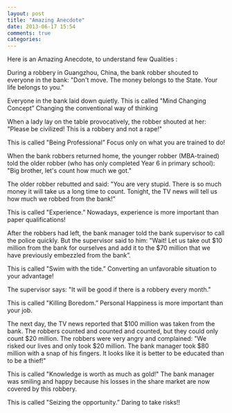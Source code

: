 ```yaml
---
layout: post
title: "Amazing Anecdote"
date: 2013-06-17 15:54
comments: true
categories: 
---
```

Here is an Amazing Anecdote, to understand few Qualities :

During a robbery in Guangzhou, China, the bank robber shouted to everyone in the bank: "Don't move. The money belongs to the State. Your life belongs to you."

Everyone in the bank laid down quietly. This is called "Mind Changing Concept” Changing the conventional way of thinking

When a lady lay on the table provocatively, the robber shouted at her: "Please be civilized! This is a robbery and not a rape!"

This is called "Being Professional” Focus only on what you are trained to do!

When the bank robbers returned home, the younger robber (MBA-trained) told the older robber (who has only completed Year 6 in primary school): "Big brother, let's count how much we got."

The older robber rebutted and said: "You are very stupid. There is so much money it will take us a long time to count. Tonight, the TV news will tell us how much we robbed from the bank!"

This is called "Experience.” Nowadays, experience is more important than paper qualifications!

After the robbers had left, the bank manager told the bank supervisor to call the police quickly. But the supervisor said to him: "Wait! Let us take out $10 million from the bank for ourselves and add it to the $70 million
that we have previously embezzled from the bank”.

This is called "Swim with the tide.” Converting an unfavorable situation to your advantage!

The supervisor says: "It will be good if there is a robbery every month."

This is called "Killing Boredom.” Personal Happiness is more important than your job.

The next day, the TV news reported that $100 million was taken from the bank. The robbers counted and counted and counted, but they could only count $20 million. The robbers were very angry and complained: "We risked our lives and only took $20 million. The bank manager took $80 million with a snap of his fingers. It looks like it is better to be educated than to be a thief!"

This is called "Knowledge is worth as much as gold!"
The bank manager was smiling and happy because his losses in the share market are now covered by this robbery.

This is called "Seizing the opportunity.” Daring to take risks!!
